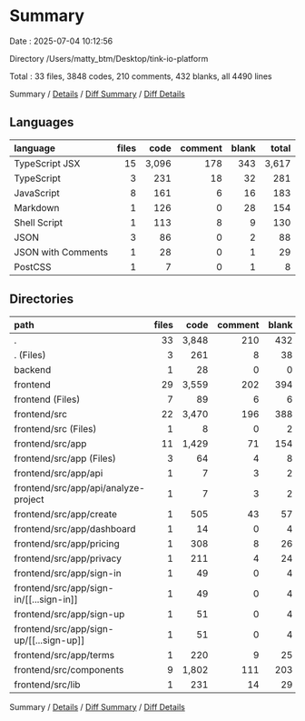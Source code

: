 # Summary

Date : 2025-07-04 10:12:56

Directory /Users/matty_btm/Desktop/tink-io-platform

Total : 33 files,  3848 codes, 210 comments, 432 blanks, all 4490 lines

Summary / [Details](details.md) / [Diff Summary](diff.md) / [Diff Details](diff-details.md)

## Languages
| language | files | code | comment | blank | total |
| :--- | ---: | ---: | ---: | ---: | ---: |
| TypeScript JSX | 15 | 3,096 | 178 | 343 | 3,617 |
| TypeScript | 3 | 231 | 18 | 32 | 281 |
| JavaScript | 8 | 161 | 6 | 16 | 183 |
| Markdown | 1 | 126 | 0 | 28 | 154 |
| Shell Script | 1 | 113 | 8 | 9 | 130 |
| JSON | 3 | 86 | 0 | 2 | 88 |
| JSON with Comments | 1 | 28 | 0 | 1 | 29 |
| PostCSS | 1 | 7 | 0 | 1 | 8 |

## Directories
| path | files | code | comment | blank | total |
| :--- | ---: | ---: | ---: | ---: | ---: |
| . | 33 | 3,848 | 210 | 432 | 4,490 |
| . (Files) | 3 | 261 | 8 | 38 | 307 |
| backend | 1 | 28 | 0 | 0 | 28 |
| frontend | 29 | 3,559 | 202 | 394 | 4,155 |
| frontend (Files) | 7 | 89 | 6 | 6 | 101 |
| frontend/src | 22 | 3,470 | 196 | 388 | 4,054 |
| frontend/src (Files) | 1 | 8 | 0 | 2 | 10 |
| frontend/src/app | 11 | 1,429 | 71 | 154 | 1,654 |
| frontend/src/app (Files) | 3 | 64 | 4 | 8 | 76 |
| frontend/src/app/api | 1 | 7 | 3 | 2 | 12 |
| frontend/src/app/api/analyze-project | 1 | 7 | 3 | 2 | 12 |
| frontend/src/app/create | 1 | 505 | 43 | 57 | 605 |
| frontend/src/app/dashboard | 1 | 14 | 0 | 4 | 18 |
| frontend/src/app/pricing | 1 | 308 | 8 | 26 | 342 |
| frontend/src/app/privacy | 1 | 211 | 4 | 24 | 239 |
| frontend/src/app/sign-in | 1 | 49 | 0 | 4 | 53 |
| frontend/src/app/sign-in/[[...sign-in]] | 1 | 49 | 0 | 4 | 53 |
| frontend/src/app/sign-up | 1 | 51 | 0 | 4 | 55 |
| frontend/src/app/sign-up/[[...sign-up]] | 1 | 51 | 0 | 4 | 55 |
| frontend/src/app/terms | 1 | 220 | 9 | 25 | 254 |
| frontend/src/components | 9 | 1,802 | 111 | 203 | 2,116 |
| frontend/src/lib | 1 | 231 | 14 | 29 | 274 |

Summary / [Details](details.md) / [Diff Summary](diff.md) / [Diff Details](diff-details.md)
